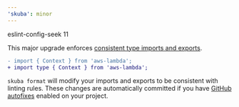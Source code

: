 ```yaml
---
'skuba': minor
---
```


eslint-config-seek 11

This major upgrade enforces [consistent type imports and exports](https://typescript-eslint.io/blog/consistent-type-imports-and-exports-why-and-how/).

```diff
- import { Context } from 'aws-lambda';
+ import type { Context } from 'aws-lambda';
```

`skuba format` will modify your imports and exports to be consistent with linting rules. These changes are automatically committed if you have [GitHub autofixes](https://seek-oss.github.io/skuba/docs/deep-dives/github.html#github-autofixes) enabled on your project.
